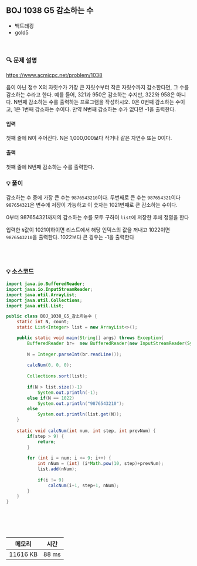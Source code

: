 ## BOJ 1038 G5 감소하는 수
- 백트래킹
- gold5

<br>


### 🔍 문제 설명
https://www.acmicpc.net/problem/1038

음이 아닌 정수 X의 자릿수가 가장 큰 자릿수부터 작은 자릿수까지 감소한다면, 그 수를 감소하는 수라고 한다. 예를 들어, 321과 950은 감소하는 수지만, 322와 958은 아니다. N번째 감소하는 수를 출력하는 프로그램을 작성하시오. 0은 0번째 감소하는 수이고, 1은 1번째 감소하는 수이다. 만약 N번째 감소하는 수가 없다면 -1을 출력한다.


#### 입력
첫째 줄에 N이 주어진다. N은 1,000,000보다 작거나 같은 자연수 또는 0이다.

#### 출력
첫째 줄에 N번째 감소하는 수를 출력한다.

###  💡 풀이

감소하는 수 중에 가장 큰 수는 `9876543210`이다. 두번째로 큰 수는 `987654321`이다 `987654321`은 변수에 저장이 가능하고 이 숫자는 1021번쨰로 큰 감소하는 수이다.

0부터 987654321까지의 감소하는 수를 모두 구하여 `list`에 저장한 후에 정렬을 한다

입력한 `N`값이 1021이하이면 리스트에서 해당 인덱스의 값을 꺼내고 1022이면 `9876543210`을 출력한다. 1022보다 큰 경우는 -1을 출력한다


<br><br>

###  💡 소스코드
```java
import java.io.BufferedReader;
import java.io.InputStreamReader;
import java.util.ArrayList;
import java.util.Collections;
import java.util.List;

public class BOJ_1038_G5_감소하는수 {
	static int N, count;
	static List<Integer> list = new ArrayList<>();

	public static void main(String[] args) throws Exception{
		BufferedReader br=  new BufferedReader(new InputStreamReader(System.in));
		
		N = Integer.parseInt(br.readLine());
		
		calcNum(0, 0, 0);
		
		Collections.sort(list);
		
		if(N > list.size()-1)
			System.out.println(-1);
		else if(N == 1022)
			System.out.println("9876543210");
		else
			System.out.println(list.get(N));
	}
	
	static void calcNum(int num, int step, int prevNum) {
		if(step > 9) {
			return;
		}
		
		for (int i = num; i <= 9; i++) {
			int nNum = (int) (i*Math.pow(10, step)+prevNum);
			list.add(nNum);
			
			if(i != 9)
				calcNum(i+1, step+1, nNum);
		}
	}
}





```


<br>



메모리|시간
--|--
11616 KB|88 ms